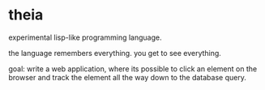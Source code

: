 # theia

experimental lisp-like programming language.

the language remembers everything. you get to see everything.

goal: write a web application, where its possible to click an element on the browser and track the element all the way down to the database query.